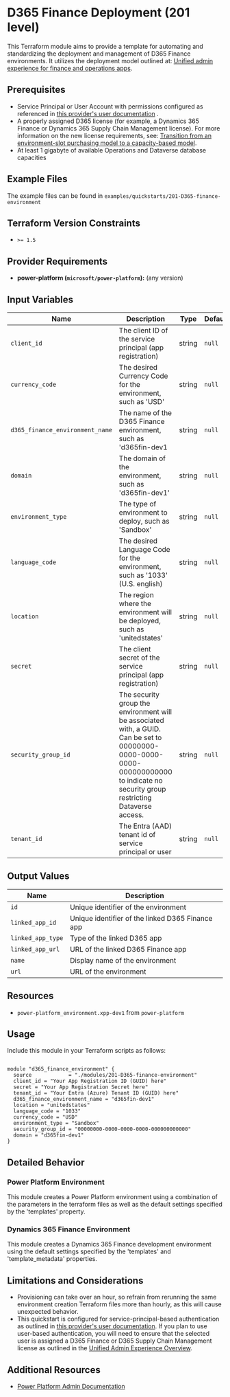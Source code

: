 <!-- This document is auto-generated. Do not edit directly. Make changes to README.md.tmpl instead. -->
# D365 Finance Deployment (201 level)

This Terraform module aims to provide a template for automating and standardizing the deployment and management of D365 Finance environments.
It utilizes the deployment model outlined at: [Unified admin experience for finance and operations apps](https://learn.microsoft.com/power-platform/admin/unified-experience/finance-operations-apps-overview).

## Prerequisites

- Service Principal or User Account with permissions configured as referenced in [this provider's user documentation](https://microsoft.github.io/terraform-provider-power-platform#authentication) .
- A properly assigned D365 license (for example, a Dynamics 365 Finance or Dynamics 365 Supply Chain Management license).
  For more information on the new license requirements, see: [Transition from an environment-slot purchasing model to a capacity-based model](https://learn.microsoft.com/power-platform/admin/unified-experience/finance-operations-apps-overview#transition-from-an-environment-slot-purchasing-model-to-a-capacity-based-model).
- At least 1 gigabyte of available Operations and Dataverse database capacities

## Example Files

The example files can be found in `examples/quickstarts/201-D365-finance-environment`

## Terraform Version Constraints

- `>= 1.5`

## Provider Requirements

- **power-platform (`microsoft/power-platform`):** (any version)

## Input Variables

| Name | Description | Type | Default | Required |
|------|-------------|------|---------|:--------:|
| `client_id` | The client ID of the service principal (app registration) | string | `null` | true |
| `currency_code` | The desired Currency Code for the environment, such as 'USD' | string | `null` | true |
| `d365_finance_environment_name` | The name of the D365 Finance environment, such as 'd365fin-dev1 | string | `null` | true |
| `domain` | The domain of the environment, such as 'd365fin-dev1' | string | `null` | true |
| `environment_type` | The type of environment to deploy, such as 'Sandbox' | string | `null` | true |
| `language_code` | The desired Language Code for the environment, such as '1033' (U.S. english) | string | `null` | true |
| `location` | The region where the environment will be deployed, such as 'unitedstates' | string | `null` | true |
| `secret` | The client secret of the service principal (app registration) | string | `null` | true |
| `security_group_id` | The security group the environment will be associated with, a GUID. Can be set to 00000000-0000-0000-0000-000000000000 to indicate no security group restricting Dataverse access. | string | `null` | true |
| `tenant_id` | The Entra (AAD) tenant id of service principal or user | string | `null` | true |

## Output Values

| Name | Description |
|------|-------------|
| `id` | Unique identifier of the environment |
| `linked_app_id` | Unique identifier of the linked D365 Finance app |
| `linked_app_type` | Type of the linked D365 app |
| `linked_app_url` | URL of the linked D365 Finance app |
| `name` | Display name of the environment |
| `url` | URL of the environment |

## Resources

- `power-platform_environment.xpp-dev1` from `power-platform`

## Usage

Include this module in your Terraform scripts as follows:

```hcl

module "d365_finance_environment" {
  source            = "./modules/201-D365-finance-environment"
  client_id = "Your App Registration ID (GUID) here"
  secret = "Your App Registration Secret here"
  tenant_id = "Your Entra (Azure) Tenant ID (GUID) here"
  d365_finance_environment_name = "d365fin-dev1"
  location = "unitedstates"
  language_code = "1033"
  currency_code = "USD"
  environment_type = "Sandbox"
  security_group_id = "00000000-0000-0000-0000-000000000000"
  domain = "d365fin-dev1"
}

```

## Detailed Behavior

### Power Platform Environment

This module creates a Power Platform environment using a combination of the parameters in the terraform files as well as the default settings specified by the 'templates' property.

### Dynamics 365 Finance Environment

This module creates a Dynamics 365 Finance development environment using the default settings specified by the 'templates' and 'template_metadata' properties.

## Limitations and Considerations

- Provisioning can take over an hour, so refrain from rerunning the same environment creation Terraform files more than hourly, as this will cause unexpected behavior.
- This quickstart is configured for service-principal-based authentication as outlined in [this provider's user documentation](https://microsoft.github.io/terraform-provider-power-platform#authentication). 
  If you plan to use user-based authentication, you will need to ensure that the selected user is assigned a D365 Finance or D365 Supply Chain Management license as outlined in the 
  [Unified Admin Experience Overview](https://learn.microsoft.com/power-platform/admin/unified-experience/finance-operations-apps-overview).

## Additional Resources

- [Power Platform Admin Documentation](https://learn.microsoft.com/power-platform/admin/)
